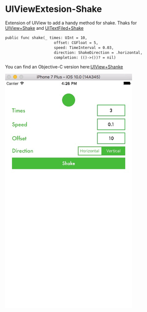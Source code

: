 # UIViewExtesion-Shake
Extension of UIView to add a handy method for shake.
Thaks for [UIView+Shake](https://github.com/andreamazz/UIView-Shake) and [UITextFiled+Shake](https://github.com/andreamazz/UITextField-Shake)<br>

```
public func shake(_ times: UInt = 10,
                      offset: CGFloat = 5,
                      speed: TimeInterval = 0.03,
                      direction: ShakeDirection = .horizontal,
                      completion: (()->())? = nil)
```
You can find an Objective-C version here:[UIView+Shanke](https://github.com/DingHub/UIView-Shake/blob/master/README.md)

![screenShot](https://github.com/DingHub/ScreenShots/blob/master/UIView-Shake/0.png)
